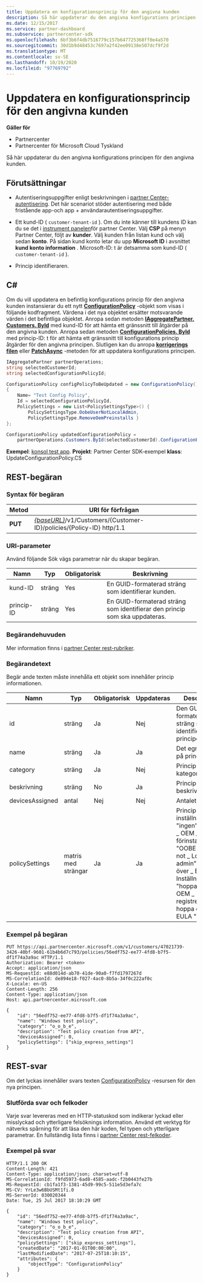 ```yaml
---
title: Uppdatera en konfigurationsprincip för den angivna kunden
description: Så här uppdaterar du den angivna konfigurations principen för den angivna kunden.
ms.date: 12/15/2017
ms.service: partner-dashboard
ms.subservice: partnercenter-sdk
ms.openlocfilehash: 6bf3b6f4db7516779c157b647725368ff0e4a570
ms.sourcegitcommit: 30d1b9d48453c7697a2f42ee09138e507dcf9f2d
ms.translationtype: MT
ms.contentlocale: sv-SE
ms.lasthandoff: 10/19/2020
ms.locfileid: "97769792"
---
```

# <a name="update-a-configuration-policy-for-the-specified-customer"></a>Uppdatera en konfigurationsprincip för den angivna kunden

**Gäller för**

- Partnercenter
- Partnercenter för Microsoft Cloud Tyskland

Så här uppdaterar du den angivna konfigurations principen för den angivna kunden.

## <a name="prerequisites"></a>Förutsättningar

- Autentiseringsuppgifter enligt beskrivningen i [partner Center-autentisering](partner-center-authentication.md). Det här scenariot stöder autentisering med både fristående app-och app + användarautentiseringsuppgifter.

- Ett kund-ID ( `customer-tenant-id` ). Om du inte känner till kundens ID kan du se det i [instrument panelen](https://partner.microsoft.com/dashboard)för partner Center. Välj **CSP** på menyn Partner Center, följt av **kunder**. Välj kunden från listan kund och välj sedan **konto**. På sidan kund konto letar du upp **Microsoft ID** i avsnittet **kund konto information** . Microsoft-ID: t är detsamma som kund-ID ( `customer-tenant-id` ).

- Princip identifieraren.

## <a name="c"></a>C\#

Om du vill uppdatera en befintlig konfigurations princip för den angivna kunden instansierar du ett nytt [**ConfigurationPolicy**](/dotnet/api/microsoft.store.partnercenter.models.devicesdeployment.configurationpolicy) -objekt som visas i följande kodfragment. Värdena i det nya objektet ersätter motsvarande värden i det befintliga objektet. Anropa sedan metoden [**IAggregatePartner. Customers. ById**](/dotnet/api/microsoft.store.partnercenter.customers.icustomercollection.byid) med kund-ID för att hämta ett gränssnitt till åtgärder på den angivna kunden. Anropa sedan metoden [**ConfigurationPolicies. ById**](/dotnet/api/microsoft.store.partnercenter.devicesdeployment.iconfigurationpolicycollection.byid) med princip-ID: t för att hämta ett gränssnitt till konfigurations princip åtgärder för den angivna principen. Slutligen kan du anropa [**korrigerings filen**](/dotnet/api/microsoft.store.partnercenter.devicesdeployment.iconfigurationpolicy.patch) eller [**PatchAsync**](/dotnet/api/microsoft.store.partnercenter.devicesdeployment.iconfigurationpolicy.patchasync) -metoden för att uppdatera konfigurations principen.

``` csharp
IAggregatePartner partnerOperations;
string selectedCustomerId;
string selectedConfigurationPolicyId;

ConfigurationPolicy configPolicyToBeUpdated = new ConfigurationPolicy()
{
    Name= "Test Config Policy",
    Id = selectedConfigurationPolicyId,
    PolicySettings = new List<PolicySettingsType>() {
        PolicySettingsType.OobeUserNotLocalAdmin,
        PolicySettingsType.RemoveOemPreinstalls }
};

ConfigurationPolicy updatedConfigurationPolicy =
    partnerOperations.Customers.ById(selectedCustomerId).ConfigurationPolicies.ById(selectedConfigurationPolicyId).Patch(configPolicyToBeUpdated);
```

**Exempel**: [konsol test app](console-test-app.md). **Projekt**: Partner Center SDK-exempel **klass**: UpdateConfigurationPolicy.CS

## <a name="rest-request"></a>REST-begäran

### <a name="request-syntax"></a>Syntax för begäran

| Metod  | URI för förfrågan                                                                                          |
|---------|------------------------------------------------------------------------------------------------------|
| **PUT** | [*{baseURL}*](partner-center-rest-urls.md)/v1/Customers/{Customer-ID}/policies/{Policy-ID} http/1.1 |

### <a name="uri-parameter"></a>URI-parameter

Använd följande Sök vägs parametrar när du skapar begäran.

| Namn        | Typ   | Obligatorisk | Beskrivning                                                   |
|-------------|--------|----------|---------------------------------------------------------------|
| kund-ID | sträng | Yes      | En GUID-formaterad sträng som identifierar kunden.         |
| princip-ID   | sträng | Yes      | En GUID-formaterad sträng som identifierar den princip som ska uppdateras. |

### <a name="request-headers"></a>Begärandehuvuden

Mer information finns i [partner Center rest-rubriker](headers.md).

### <a name="request-body"></a>Begärandetext

Begär ande texten måste innehålla ett objekt som innehåller princip informationen.

| Namn            | Typ             | Obligatorisk | Uppdateras | Description                                                                                                                                              |
|-----------------|------------------|----------|-----------|----------------------------------------------------------------------------------------------------------------------------------------------------------|
| id              | sträng           | Ja      | Nej        | Den GUID-formaterade sträng som identifierar principen.                                                                                                    |
| name            | sträng           | Ja      | Ja       | Det egna namnet på principen.                                                                                                                         |
| category        | sträng           | Ja      | Nej        | Princip kategorin.                                                                                                                                     |
| beskrivning     | sträng           | No       | Ja       | Princip beskrivningen.                                                                                                                                  |
| devicesAssigned | antal           | Nej       | Nej        | Antalet enheter.                                                                                                                                   |
| policySettings  | matris med strängar | Ja      | Ja       | Princip inställningarna: "ingen", "ta bort \_ OEM \_ -förinstallationer", "OOBE \_ User \_ not \_ Local \_ admin", "hoppa över \_ Express \_ Inställningar", "hoppa över \_ OEM \_ -registrering", hoppa över \_ EULA ". |

### <a name="request-example"></a>Exempel på begäran

```http
PUT https://api.partnercenter.microsoft.com/v1/customers/47021739-3426-40bf-9601-61b4b6d7c793/policies/56edf752-ee77-4fd8-b7f5-df1f74a3a9ac HTTP/1.1
Authorization: Bearer <token>
Accept: application/json
MS-RequestId: e88d014d-ab70-41de-90a0-f7fd1797267d
MS-CorrelationId: de894e18-f027-4ac0-8b5a-34f0c222af0c
X-Locale: en-US
Content-Length: 256
Content-Type: application/json
Host: api.partnercenter.microsoft.com

{
    "id": "56edf752-ee77-4fd8-b7f5-df1f74a3a9ac",
    "name": "Windows test policy",
    "category": "o_o_b_e",
    "description": "Test policy creation from API",
    "devicesAssigned": 0,
    "policySettings": ["skip_express_settings"]
}
```

## <a name="rest-response"></a>REST-svar

Om det lyckas innehåller svars texten [ConfigurationPolicy](device-deployment-resources.md#configurationpolicy) -resursen för den nya principen.

### <a name="response-success-and-error-codes"></a>Slutförda svar och felkoder

Varje svar levereras med en HTTP-statuskod som indikerar lyckad eller misslyckad och ytterligare felsöknings information. Använd ett verktyg för nätverks spårning för att läsa den här koden, fel typen och ytterligare parametrar. En fullständig lista finns i [partner Center rest-felkoder](error-codes.md).

### <a name="response-example"></a>Exempel på svar

```http
HTTP/1.1 200 OK
Content-Length: 421
Content-Type: application/json; charset=utf-8
MS-CorrelationId: f9fd5973-6ad8-4585-aadc-f2b0443fe27b
MS-RequestId: cb1fa1f3-1381-45d9-99c5-511e5d3efa7c
MS-CV: YrLe3w6BbUSMt1fi.0
MS-ServerId: 030020344
Date: Tue, 25 Jul 2017 18:10:29 GMT

{
    "id": "56edf752-ee77-4fd8-b7f5-df1f74a3a9ac",
    "name": "Windows test policy",
    "category": "o_o_b_e",
    "description": "Test policy creation from API",
    "devicesAssigned": 0,
    "policySettings": ["skip_express_settings"],
    "createdDate": "2017-01-01T00:00:00",
    "lastModifiedDate": "2017-07-25T18:10:15",
    "attributes": {
        "objectType": "ConfigurationPolicy"
    }
}
```
